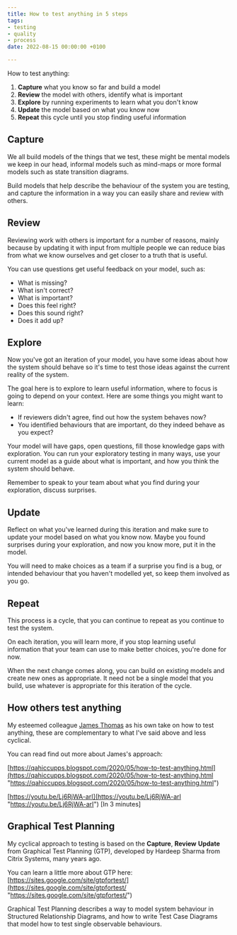 ```yaml
---
title: How to test anything in 5 steps
tags:
- testing
- quality
- process
date: 2022-08-15 00:00:00 +0100

---
```

How to test anything:

1. **Capture** what you know so far and build a model
2. **Review** the model with others, identify what is important
3. **Explore** by running experiments to learn what you don't know
4. **Update** the model based on what you know now
5. **Repeat** this cycle until you stop finding useful information

## Capture

We all build models of the things that we test, these might be mental models we keep in our head, informal models such as mind-maps or more formal models such as state transition diagrams.

Build models that help describe the behaviour of the system you are testing, and capture the information in a way you can easily share and review with others. 

## Review

Reviewing work with others is important for a number of reasons, mainly because by updating it with input from multiple people we can reduce bias from what we know ourselves and get closer to a truth that is useful.

You can use questions get useful feedback on your model, such as:

* What is missing?
* What isn't correct?
* What is important?
* Does this feel right?
* Does this sound right?
* Does it add up?

## Explore

Now you've got an iteration of your model, you have some ideas about how the system should behave so it's time to test those ideas against the current reality of the system.

The goal here is to explore to learn useful information, where to focus is going to depend on your context. Here are some things you might want to learn:

* If reviewers didn't agree, find out how the system behaves now?
* You identified behaviours that are important, do they indeed behave as you expect?

Your model will have gaps, open questions, fill those knowledge gaps with exploration. You can run your exploratory testing in many ways, use your current model as a guide about what is important, and how you think the system should behave.

Remember to speak to your team about what you find during your exploration, discuss surprises. 

## Update

Reflect on what you've learned during this iteration and make sure to update your model based on what you know now. Maybe you found surprises during your exploration, and now you know more, put it in the model.

You will need to make choices as a team if a surprise you find is a bug, or intended behaviour that you haven't modelled yet, so keep them involved as you go.

## Repeat

This process is a cycle, that you can continue to repeat as you continue to test the system.

On each iteration, you will learn more, if you stop learning useful information that your team can use to make better choices, you're done for now.

When the next change comes along, you can build on existing models and create new ones as appropriate. It need not be a single model that you build, use whatever is appropriate for this iteration of the cycle.

## How others test anything

My esteemed colleague [James Thomas](https://twitter.com/qahiccupps) as his own take on how to test anything, these are complementary to what I've said above and less cyclical.

You can read find out more about James's approach:

[https://qahiccupps.blogspot.com/2020/05/how-to-test-anything.html](https://qahiccupps.blogspot.com/2020/05/how-to-test-anything.html "https://qahiccupps.blogspot.com/2020/05/how-to-test-anything.html")

[https://youtu.be/Lj6RjWA-arI](https://youtu.be/Lj6RjWA-arI "https://youtu.be/Lj6RjWA-arI") \[In 3 minutes\]

## Graphical Test Planning

My cyclical approach to testing is based on the **Capture**, **Review** **Update** from Graphical Test Planning (GTP), developed by Hardeep Sharma from Citrix Systems, many years ago.

You can learn a little more about GTP here:  
[https://sites.google.com/site/gtpfortest/](https://sites.google.com/site/gtpfortest/ "https://sites.google.com/site/gtpfortest/")

Graphical Test Planning describes a way to model system behaviour in Structured Relationship Diagrams, and how to write Test Case Diagrams that model how to test single observable behaviours.
